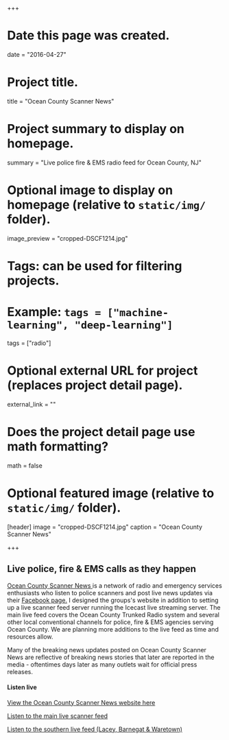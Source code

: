 +++
# Date this page was created.
date = "2016-04-27"

# Project title.
title = "Ocean County Scanner News"

# Project summary to display on homepage.
summary = "Live police fire & EMS radio feed for Ocean County, NJ"

# Optional image to display on homepage (relative to `static/img/` folder).
image_preview = "cropped-DSCF1214.jpg"

# Tags: can be used for filtering projects.
# Example: `tags = ["machine-learning", "deep-learning"]`
tags = ["radio"]

# Optional external URL for project (replaces project detail page).
external_link = ""

# Does the project detail page use math formatting?
math = false

# Optional featured image (relative to `static/img/` folder).
[header]
image = "cropped-DSCF1214.jpg"
caption = "Ocean County Scanner News"

+++
## Live police, fire & EMS calls as they happen

[Ocean County Scanner News ](https://ocscanner.news/) is a network of radio and emergency services enthusiasts who listen to police scanners and post live news updates via their [Facebook page.](https://www.facebook.com/OceanCountyScannerNews/) I designed the groups's website in addition to setting up a live scanner feed server running the Icecast live streaming server. The main live feed covers the Ocean County Trunked Radio system and several other local conventional channels for police, fire & EMS agencies serving Ocean County. We are planning more additions to the live feed as time and resources allow.

Many of the breaking news updates posted on Ocean County Scanner News are reflective of breaking news stories that later are reported in the media - oftentimes days later as many outlets wait for official press releases.

#### Listen live

[View the Ocean County Scanner News website here](https://ocscanner.news/)

[Listen to the main live scanner feed](http://ocscanner.news:8000/stream)

[Listen to the southern live feed (Lacey, Barnegat & Waretown)](http://ocscanner.news:8000/south)
